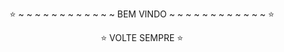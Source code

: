 <p align="center">⭐ ~ ~ ~ ~ ~ ~ ~ ~ ~ ~ ~ ~ BEM VINDO ~ ~ ~ ~ ~ ~ ~ ~ ~ ~ ~ ~ ⭐</p>

<p align="center"> ⭐ VOLTE SEMPRE ⭐</p>

